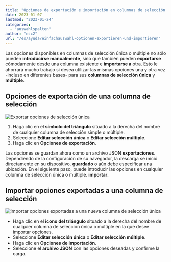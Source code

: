 ```yaml
---
title: "Opciones de exportación e importación en columnas de selección única o múltiple - SeaTable"
date: 2023-01-07
lastmod: "2023-01-24"
categories: 
  - "auswahlspalten"
author: "nsc2"
url: "/es/ayuda/einfachauswahl-optionen-exportieren-und-importieren"
---
```


Las opciones disponibles en columnas de selección única o múltiple no sólo pueden **introducirse manualmente**, sino que también pueden **exportarse** cómodamente desde una columna existente e **importarse a** otra. Esto le ahorrará mucho trabajo si desea utilizar las mismas opciones una y otra vez -incluso en diferentes bases- para sus **columnas de selección** **única** y **múltiple**.

## Opciones de exportación de una columna de selección

![Exportar opciones de selección única](https://seatable.io/wp-content/uploads/2022/11/export-options-of-a-single-select-column-new-1.png)

1. Haga clic en el **símbolo del triángulo** situado a la derecha del nombre de cualquier columna de selección simple o múltiple.
2. Seleccione **Editar selección única** o **Editar selección múltiple**.
3. Haga clic en **Opciones de exportación**.

Las opciones se guardan ahora como un archivo JSON **exportaciones**. Dependiendo de la configuración de su navegador, la descarga se inició directamente en su dispositivo. **guardado** o aún debe especificar una ubicación. En el siguiente paso, puede introducir las opciones en cualquier columna de selección única o múltiple. **importar**.

## Importar opciones exportadas a una columna de selección

![Importar opciones exportadas a una nueva columna de selección única](https://seatable.io/wp-content/uploads/2022/11/import-options-of-a-single-select-column-new-3.png)

- Haga clic en el **icono del triángulo** situado a la derecha del nombre de cualquier columna de selección única o múltiple en la que desee importar opciones.
- Seleccione **Editar selección única** o **Editar selección múltiple**.
- Haga clic en **Opciones de importación**.
- Seleccione el **archivo JSON** con las opciones deseadas y confirme la carga.
